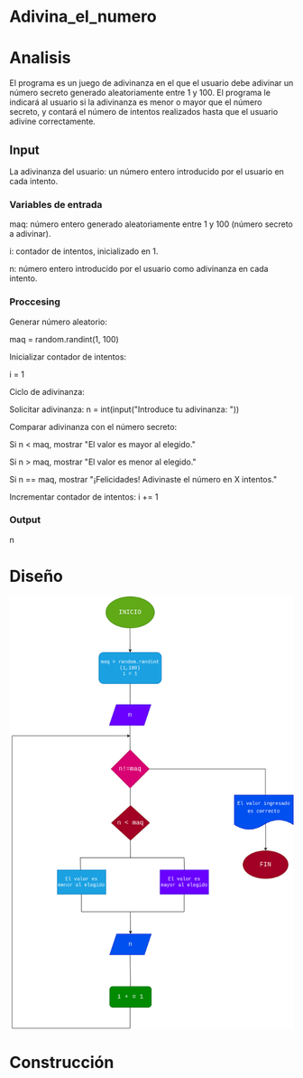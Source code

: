 # Adivina_el_numero

# Analisis

El programa es un juego de adivinanza en el que el usuario debe adivinar un número secreto generado aleatoriamente entre 1 y 100. El programa le indicará al usuario si la adivinanza es menor o mayor que el número secreto, y contará el número de intentos realizados hasta que el usuario adivine correctamente.

## Input

La adivinanza del usuario: un número entero introducido por el usuario en cada intento.

### Variables de entrada

maq: número entero generado aleatoriamente entre 1 y 100 (número secreto a adivinar).

i: contador de intentos, inicializado en 1.

n: número entero introducido por el usuario como adivinanza en cada intento.

### Proccesing

Generar número aleatorio:

maq = random.randint(1, 100)

Inicializar contador de intentos:

i = 1

Ciclo de adivinanza:

Solicitar adivinanza: n = int(input("Introduce tu adivinanza: "))

Comparar adivinanza con el número secreto:

Si n < maq, mostrar "El valor es mayor al elegido."

Si n > maq, mostrar "El valor es menor al elegido."

Si n == maq, mostrar "¡Felicidades! Adivinaste el número en X intentos."

Incrementar contador de intentos: i += 1

### Output

n

# Diseño

![diagrama de flujos](diagrama.png)

# Construcción